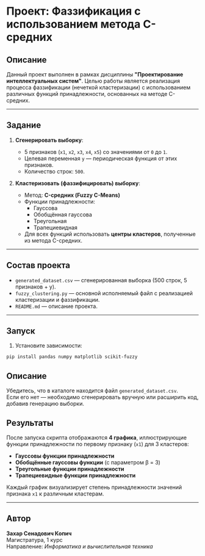 # Проект: Фаззификация с использованием метода C-средних

## Описание

Данный проект выполнен в рамках дисциплины **"Проектирование интеллектуальных систем"**. Целью работы является реализация процесса фаззификации (нечеткой кластеризации) с использованием различных функций принадлежности, основанных на методе C-средних.

---

## Задание

1. **Сгенерировать выборку**:

   - 5 признаков (`x1`, `x2`, `x3`, `x4`, `x5`) со значениями от `0` до `1`.
   - Целевая переменная `y` — периодическая функция от этих признаков.
   - Количество строк: `500`.

2. **Кластеризовать (фаззифицировать) выборку**:
   - Метод: **C-средних (Fuzzy C-Means)**
   - Функции принадлежности:
     - Гауссова
     - Обобщённая гауссова
     - Треугольная
     - Трапециевидная
   - Для всех функций использовать **центры кластеров**, полученные из метода C-средних.

---

## Состав проекта

- `generated_dataset.csv` — сгенерированная выборка (500 строк, 5 признаков + y).
- `fuzzy_clustering.py` — основной исполняемый файл с реализацией кластеризации и фаззификации.
- `README.md` — описание проекта.

---

## Запуск

1. Установите зависимости:

```bash
pip install pandas numpy matplotlib scikit-fuzzy
```

## Описание

Убедитесь, что в каталоге находится файл `generated_dataset.csv`.  
Если его нет — необходимо сгенерировать вручную или расширить код, добавив генерацию выборки.

## Результаты

После запуска скрипта отображаются **4 графика**, иллюстрирующие функции принадлежности по первому признаку (`x1`) для 3 кластеров:

- **Гауссовы функции принадлежности**
- **Обобщённые гауссовы функции** (с параметром β = 3)
- **Треугольные функции принадлежности**
- **Трапециевидные функции принадлежности**

Каждый график визуализирует степень принадлежности значений признака `x1` к различным кластерам.

---

## Автор

**Захар Сенадович Копич**  
Магистратура, 1 курс  
Направление: _Информатика и вычислительная техника_
